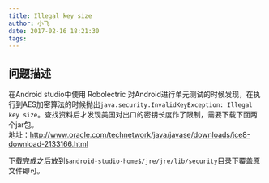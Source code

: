 ```yaml
---
title: Illegal key size
author: 小飞
date: 2017-02-16 18:21:30
tags:
---
```

## 问题描述
在Android studio中使用 Robolectric 对Android进行单元测试的时候发现，在执行到AES加密算法的时候抛出`java.security.InvalidKeyException: Illegal key size`。查找资料后才发现美国对出口的密钥长度作了限制，需要下载下面两个jar包。    
地址：http://www.oracle.com/technetwork/java/javase/downloads/jce8-download-2133166.html

下载完成之后放到`$android-studio-home$/jre/jre/lib/security`目录下覆盖原文件即可。
